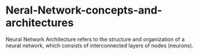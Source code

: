 # Neral-Network-concepts-and-architectures
Neural Network Architecture refers to the structure and organization of a neural network, which consists of interconnected layers of nodes (neurons).
